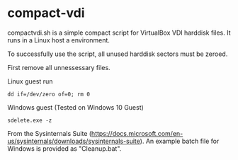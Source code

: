 # compact-vdi

compactvdi.sh is a simple compact script for VirtualBox VDI harddisk files. It runs in a Linux host a environment.

To successfully use the script, all unused harddisk sectors must be zeroed.

First remove all unnessessary files.

Linux guest run
```
dd if=/dev/zero of=0; rm 0
```

Windows guest (Tested on Windows 10 Guest)
```
sdelete.exe -z
```
From the Sysinternals Suite (https://docs.microsoft.com/en-us/sysinternals/downloads/sysinternals-suite). An example batch file for Windows is provided as "Cleanup.bat".
